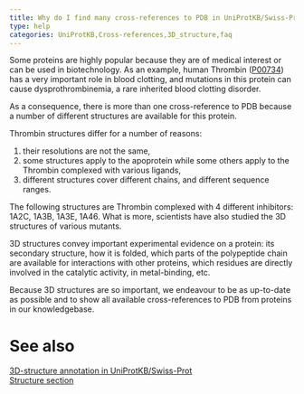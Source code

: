 ```yaml
---
title: Why do I find many cross-references to PDB in UniProtKB/Swiss-Prot?
type: help
categories: UniProtKB,Cross-references,3D_structure,faq
---
```


Some proteins are highly popular because they are of medical interest or can be used in biotechnology. As an example, human Thrombin ([P00734](https://www.uniprot.org/uniprotkb/P00734)) has a very important role in blood clotting, and mutations in this protein can cause dysprothrombinemia, a rare inherited blood clotting disorder.

As a consequence, there is more than one cross-reference to PDB because a number of different structures are available for this protein. 

Thrombin structures differ for a number of reasons: 
1) their resolutions are not the same, 
2) some structures apply to the apoprotein while some others apply to the Thrombin complexed with various ligands,
3) different structures cover different chains, and different sequence ranges.

The following structures are Thrombin complexed with 4 different inhibitors: 1A2C, 1A3B, 1A3E, 1A46. What is more, scientists have also studied the 3D structures of various mutants.

3D structures convey important experimental evidence on a protein: its secondary structure, how it is folded, which parts of the polypeptide chain are available for interactions with other proteins, which residues are directly involved in the catalytic activity, in metal-binding, etc.

Because 3D structures are so important, we endeavour to be as up-to-date as possible and to show all available cross-references to PDB from proteins in our knowledgebase.

# See also

[3D-structure annotation in UniProtKB/Swiss-Prot](https://www.uniprot.org/help/3d-structure_annotation_in_swiss-prot)  
[Structure section](https://www.uniprot.org/help/structure_section)
